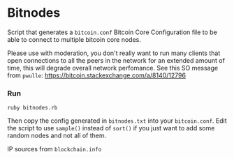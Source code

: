 # Bitnodes

Script that generates a `bitcoin.conf` Bitcoin Core Configuration file to be able to connect to multiple bitcoin core nodes.

Please use with moderation, you don't really want to run many clients that open connections to all the peers in the network for an extended amount of time, this will degrade overall network perfomance. See this SO message from `pwulle`: https://bitcoin.stackexchange.com/a/8140/12796

### Run

    ruby bitnodes.rb

Then copy the config generated in `bitnodes.txt` into your `bitcoin.conf`. Edit the script to use `sample()` instead of `sort()` if you just want to add some random nodes and not all of them.

IP sources from `blockchain.info`
